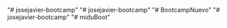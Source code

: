 "# josejavier-bootcamp" 
"# josejavier-bootcamp" 
"# BootcampNuevo" 
"# josejavier-bootcamp" 
"# miduBoot" 
